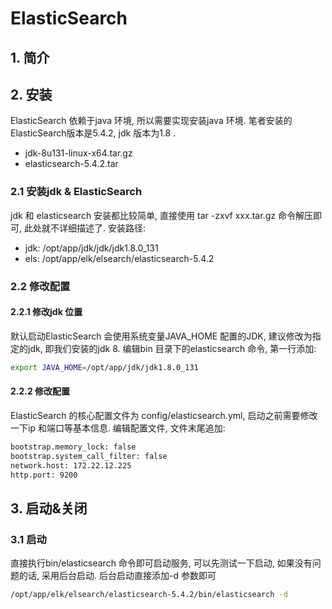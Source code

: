 # ElasticSearch
> 

## 1. 简介


## 2. 安装
ElasticSearch 依赖于java 环境, 所以需要实现安装java 环境. 笔者安装的ElasticSearch版本是5.4.2, jdk 版本为1.8 .
* jdk-8u131-linux-x64.tar.gz
* elasticsearch-5.4.2.tar

### 2.1 安装jdk & ElasticSearch
jdk 和 elasticsearch 安装都比较简单, 直接使用 tar -zxvf xxx.tar.gz 命令解压即可, 此处就不详细描述了. 
安装路径:
* jdk: /opt/app/jdk/jdk/jdk1.8.0_131
* els: /opt/app/elk/elsearch/elasticsearch-5.4.2

### 2.2 修改配置
#### 2.2.1 修改jdk 位置
默认启动ElasticSearch 会使用系统变量JAVA_HOME 配置的JDK, 建议修改为指定的jdk, 即我们安装的jdk 8. 
编辑bin 目录下的elasticsearch 命令, 第一行添加:

```bash
export JAVA_HOME=/opt/app/jdk/jdk1.8.0_131
```

#### 2.2.2 修改配置
ElasticSearch 的核心配置文件为 config/elasticsearch.yml, 启动之前需要修改一下ip 和端口等基本信息.
编辑配置文件, 文件末尾追加:

```bash
bootstrap.memory_lock: false
bootstrap.system_call_filter: false       
network.host: 172.22.12.225
http.port: 9200
```

## 3. 启动&关闭
### 3.1 启动
直接执行bin/elasticsearch 命令即可启动服务, 可以先测试一下启动, 如果没有问题的话, 采用后台启动. 后台启动直接添加-d 参数即可

```bash
/opt/app/elk/elsearch/elasticsearch-5.4.2/bin/elasticsearch -d
```
